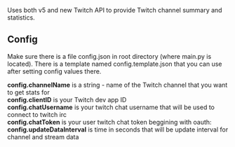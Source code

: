 Uses both v5 and new Twitch API to provide Twitch channel summary and statistics.

## Config

Make sure there is a file config.json in root directory (where main.py is located). There is a template named config.template.json that you can use after setting config values there.

**config.channelName** is a string - name of the Twitch channel that you want to get stats for  
**config.clientID** is your Twitch dev app ID  
**config.chatUsername** is your twitch chat username that will be used to connect to twitch irc  
**config.chatToken** is your user twitch chat token beggining with oauth:  
**config.updateDataInterval** is time in seconds that will be update interval for channel and stream data
